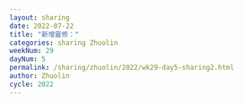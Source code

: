 ```yaml
---
layout: sharing
date: 2022-07-22
title: "新增靈修："
categories: sharing Zhuolin
weekNum: 29
dayNum: 5
permalink: /sharing/zhuolin/2022/wk29-day5-sharing2.html
author: Zhuolin
cycle: 2022
---  
```

